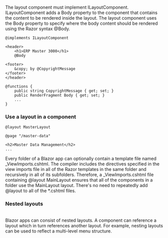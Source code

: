 The layout component must implement ILayoutComponent. ILayoutComponent adds a Body property to the component that contains the content to be rendered inside the layout.
The layout component uses the Body property to specify where the body content should be rendered using the Razor syntax @Body.

```
@implements ILayoutComponent

<header>
    <h1>ERP Master 3000</h1>
    @Body

<footer>
    &copy; by @CopyrightMessage
</footer>
</header>

@functions {
    public string CopyrightMessage { get; set; }
    public RenderFragment Body { get; set; }
    ...
}
```

### Use a layout in a component
```
@layout MasterLayout

@page "/master-data"

<h2>Master Data Management</h2>
...
```

Every folder of a Blazor app can optionally contain a template file named _ViewImports.cshtml. The compiler includes the directives specified in the view imports file in all of the Razor templates in the same folder and recursively in all of its subfolders. Therefore, a _ViewImports.cshtml file containing @layout MainLayout ensures that all of the components in a folder use the MainLayout layout. There's no need to repeatedly add @layout to all of the *.cshtml files.

### Nested layouts
<br/>
Blazor apps can consist of nested layouts. A component can reference a layout which in turn references another layout. For example, nesting layouts can be used to reflect a multi-level menu structure.
